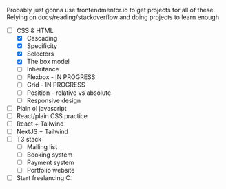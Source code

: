 Probably just gonna use frontendmentor.io to get projects for all of these. Relying on docs/reading/stackoverflow and doing projects to learn enough

- [ ] CSS & HTML
  - [x] Cascading
  - [x] Specificity
  - [x] Selectors
  - [x] The box model
  - [ ] Inheritance
  - [ ] Flexbox - IN PROGRESS
  - [ ] Grid - IN PROGRESS
  - [ ] Position - relative vs absolute
  - [ ] Responsive design
- [ ] Plain ol javascript
- [ ] React/plain CSS practice
- [ ] React + Tailwind
- [ ] NextJS + Tailwind
- [ ] T3 stack
  - [ ] Mailing list
  - [ ] Booking system
  - [ ] Payment system
  - [ ] Portfolio website
- [ ] Start freelancing C: